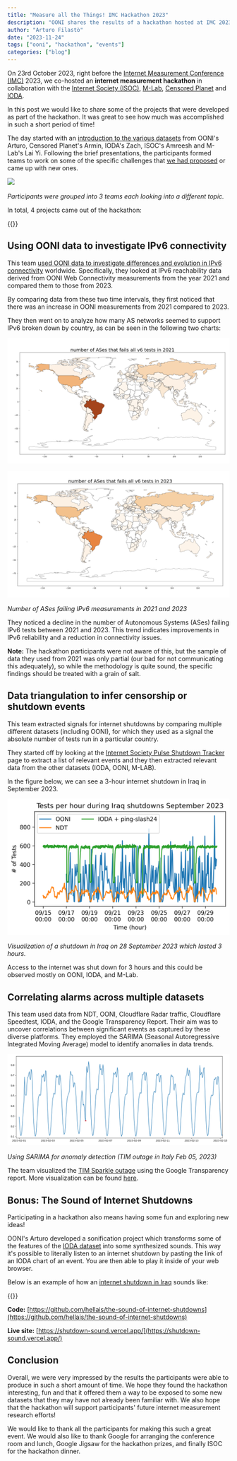 ```yaml
---
title: "Measure all the Things! IMC Hackathon 2023"
description: "OONI shares the results of a hackathon hosted at IMC 2023 in collaboration with ISOC, M-Lab and Censored Planet."
author: "Arturo Filastò"
date: "2023-11-24"
tags: ["ooni", "hackathon", "events"]
categories: ["blog"]
---
```


On 23rd October 2023, right before the [Internet Measurement Conference
(IMC)](https://conferences.sigcomm.org/imc/2023/) 2023, we
co-hosted an **internet measurement hackathon** in collaboration with
the [Internet Society
(ISOC)](https://www.internetsociety.org/),
[M-Lab](https://www.measurementlab.net/), [Censored Planet](https://censoredplanet.org/) and
[IODA](https://ioda.inetintel.cc.gatech.edu/).

In this post we would like to share some of the projects that were
developed as part of the hackathon. It was great to see how much was
accomplished in such a short period of time!

The day started with an [introduction to the various datasets](https://docs.google.com/presentation/d/1DHhGcpCMTbSJE0QKO6ZTSnIPFixLxxBXwZLkqv0wdJA/edit#slide=id.g1723ddbd698_0_18)
from OONI's Arturo, Censored Planet's Armin, IODA's Zach, ISOC's Amreesh
and M-Lab's Lai Yi. Following the brief presentations, the participants
formed teams to work on some of the specific challenges that [we had
proposed](https://docs.google.com/document/d/1bmCwU0ZJCu-xKlIBKqh3rdIJLHZ-vS7UCOfHI-0RxVE/edit#heading=h.nhvc5bssegtl)
or came up with new ones.

![](images/image1.png)

*Participants were grouped into 3 teams each looking into a different
topic.*

In total, 4 projects came out of the hackathon:

{{<table-of-contents>}}

## Using OONI data to investigate IPv6 connectivity

This team [used OONI data to investigate differences and evolution in IPv6 connectivity](https://drive.google.com/drive/folders/11jqQqG-id2AbP-xtoWfLvHNXWodLhsU7)
worldwide. Specifically, they looked at IPv6 reachability data derived
from OONI Web Connectivity measurements from the year 2021 and compared
them to those from 2023.

By comparing data from these two time intervals, they first noticed that
there was an increase in OONI measurements from 2021 compared to 2023.

They then went on to analyze how many AS networks seemed to support IPv6
broken down by country, as can be seen in the following two charts:

![](images/image5.png)

![](images/image3.png)

*Number of ASes failing IPv6 measurements in 2021 and 2023*

They noticed a decline in the number of Autonomous Systems (ASes)
failing IPv6 tests between 2021 and 2023. This trend indicates
improvements in IPv6 reliability and a reduction in connectivity issues.

**Note:** The hackathon participants were not aware of this, but the
sample of data they used from 2021 was only partial (our bad for not
communicating this adequately), so while the methodology is quite sound,
the specific findings should be treated with a grain of salt.

## Data triangulation to infer censorship or shutdown events

This team extracted signals for internet shutdowns by comparing multiple
different datasets (including OONI), for which they used as a signal the
absolute number of tests run in a particular country.

They started off by looking at the [Internet Society Pulse Shutdown Tracker](https://pulse.internetsociety.org/shutdowns) page
to extract a list of relevant events and they then extracted relevant
data from the other datasets (IODA, OONI, M-LAB).

In the figure below, we can see a 3-hour internet shutdown in Iraq in September  2023.

![](images/image2.png)

*Visualization of a shutdown in Iraq on 28 September 2023 which lasted 3
hours.*

Access to the internet was shut down for 3 hours and this could be
observed mostly on OONI, IODA, and M-Lab.

## Correlating alarms across multiple datasets

This team used data from NDT, OONI, Cloudflare Radar traffic, Cloudflare
Speedtest, IODA, and the Google Transparency Report. Their aim was to
uncover correlations between significant events as captured by these
diverse platforms. They employed the SARIMA (Seasonal Autoregressive
Integrated Moving Average) model to identify anomalies in data trends.

![](images/image4.png)

*Using SARIMA for anomaly detection (TIM outage in Italy Feb 05, 2023)*

The team visualized the [TIM Sparkle
outage](https://pulse.internetsociety.org/blog/italys-internet-outage-a-perfect-storm)
using the Google Transparency report. More visualization can be found
[here](https://docs.google.com/presentation/d/1G1NtLynJGj2j0czTrIpJsDBSB7tYkAx3OMVRriC1CQw/edit#slide=id.g2927800f948_0_0).

## Bonus: The Sound of Internet Shutdowns

Participating in a hackathon also means having some fun and exploring
new ideas!

OONI's Arturo developed a sonification project which transforms some of
the features of the [IODA dataset](https://ioda.inetintel.cc.gatech.edu/) into some
synthesized sounds. This way it's possible to literally listen to an
internet shutdown by pasting the link of an IODA chart of an event. You
are then able to play it inside of your web browser.

Below is an example of how an [internet shutdown in Iraq](https://ioda.inetintel.cc.gatech.edu/country/IQ?from=1685389784&until=1687981784)
sounds like:

{{<youtube vid="Z1TFc1AyqI4">}}

**Code:**
[https://github.com/hellais/the-sound-of-internet-shutdowns](https://github.com/hellais/the-sound-of-internet-shutdowns)

**Live site:**
[https://shutdown-sound.vercel.app/](https://shutdown-sound.vercel.app/)

## Conclusion

Overall, we were very impressed by the results the participants were
able to produce in such a short amount of time. We hope they found the
hackathon interesting, fun and that it offered them a way to be exposed
to some new datasets that they may have not already been familiar with.
We also hope that the hackathon will support participants' future
internet measurement research efforts!

We would like to thank all the participants for making this such a great
event. We would also like to thank Google for arranging the conference
room and lunch, Google Jigsaw for the hackathon prizes, and finally ISOC
for the hackathon dinner.
